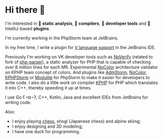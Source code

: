 # Hi there :wave:

I'm interested in :pencil: **static analysis**, :hammer: **compilers**, :wrench: **developer tools** and :electric_plug: IntelliJ-based **plugins**.

I'm currently working in the PhpStorm team at JetBrains.

In my free time, I write a plugin for [V language support](https://github.com/intellij-v/intellij-v) in the JetBrains IDE.

Previously I'm working on VK developer tools such as [NoVerify](https://github.com/VKCOM/noverify) (related to fork of [php-parser](https://github.com/VKCOM/php-parser)), a static analyzer for PHP that is capable of checking over 8 million lines for each MR. Experimental [NoColor](https://github.com/VKCOM/nocolor) architecture validator on KPHP team concept of colors. And plugins like [AdmStorm](https://github.com/VKCOM/admstorm), [NoColor](https://github.com/i582/nocolor-phpstorm), [KPHPStorm](https://github.com/unserialize/kphpstorm) or [Modulite](https://github.com/VKCOM/modulite) for PhpStorm to make it easier for developers to write code. I also do a little work on compiler [KPHP](https://github.com/VKCOM/kphp) for PHP which translates it into C++, thereby speeding it up at times.

I use Go ʕ◔ϖ◔ʔ, C++, Kotlin, Java and excellent IDEs from JetBrains for writing code.

Also:

- I enjoy playing [chess](https://lichess.org/@/Makhneff), shogi (Japanese chess) and alpine skiing;
- I enjoy designing and 3D modeling;
- I have one duck for programming.

